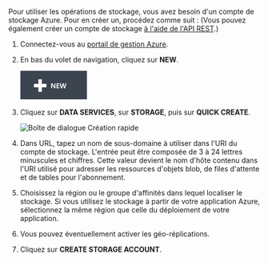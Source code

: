 Pour utiliser les opérations de stockage, vous avez besoin d'un compte
de stockage Azure. Pour en créer un, procédez comme suit : (Vous pouvez
également créer un compte de stockage [à l'aide de l'API REST][1].)

1.  Connectez-vous au [portail de gestion Azure][2].

2.  En bas du volet de navigation, cliquez sur **NEW**.
    
    ![+nouveau](./media/create-storage-account/plus-new.png)

3.  Cliquez sur **DATA SERVICES**, sur **STORAGE**, puis sur **QUICK
    CREATE**.
    
    ![Boîte de dialogue Création
    rapide](./media/create-storage-account/quick-storage-2.png)

4.  Dans URL, tapez un nom de sous-domaine à utiliser dans l'URI du
    compte de stockage. L'entrée peut être composée de 3 à 24 lettres
    minuscules et chiffres. Cette valeur devient le nom d'hôte contenu
    dans l'URI utilisé pour adresser les ressources d'objets blob, de
    files d'attente et de tables pour l'abonnement.

5.  Choisissez la région ou le groupe d'affinités dans lequel localiser
    le stockage. Si vous utilisez le stockage à partir de votre
    application Azure, sélectionnez la même région que celle du
    déploiement de votre application.

6.  Vous pouvez éventuellement activer les géo-réplications.

7.  Cliquez sur **CREATE STORAGE ACCOUNT**.



[1]: http://msdn.microsoft.com/en-us/library/windowsazure/hh264518.aspx
[2]: http://manage.windowsazure.com
